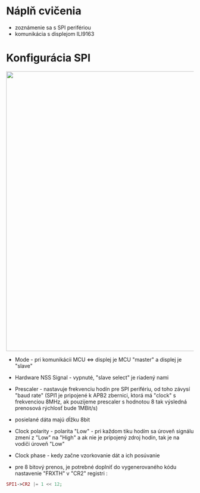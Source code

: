 # Náplň cvičenia
- zoznámenie sa s SPI perifériou
- komunikácia s displejom ILI9163


# Konfigurácia SPI

<p align="center">
    <img src="https://github.com/VRS-Predmet/vrs_cvicenie_8/blob/master/images/spi_config.PNG" width="750">
</p>

- Mode - pri komunikácii MCU <=> displej je MCU "master" a displej je "slave"
- Hardware NSS Signal - vypnuté, "slave select" je riadený nami
- Prescaler - nastavuje frekvenciu hodín pre SPI perifériu, od toho závysí "baud rate" (SPI1 je pripojené k APB2 zbernici, ktorá má "clock" s frekvenciou 8MHz, ak pouzijeme prescaler s hodnotou 8 tak výsledná prenosová rýchlosť bude 1MBit/s)
- posielané dáta majú dĺžku 8bit
- Clock polarity - polarita "Low" - pri každom tiku hodím sa úroveň signálu zmení z "Low" na "High" a ak nie je pripojený zdroj hodin, tak je na vodiči úroveň "Low"
- Clock phase - kedy začne vzorkovanie dát a ich posúvanie

- pre 8 bitový prenos, je potrebné doplniť do vygenerovaného kódu nastavenie "FRXTH" v "CR2" registri :
```php
SPI1->CR2 |= 1 << 12;
```
